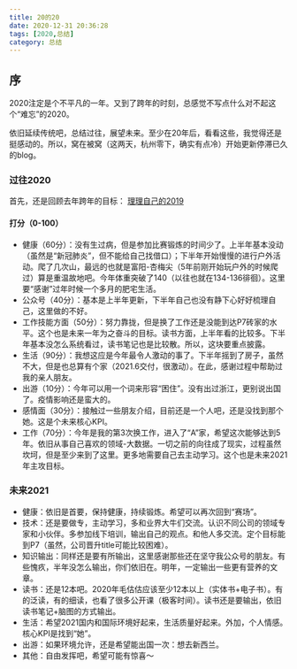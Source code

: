 ```yaml
---
title: 20的20
date: 2020-12-31 20:36:28
tags: [2020,总结]
category: 总结
---
```


## 序
2020注定是个不平凡的一年。又到了跨年的时刻，总感觉不写点什么对不起这个“难忘”的2020。

依旧延续传统吧，总结过往，展望未来。至少在20年后，看看这些，我觉得还是挺感动的。所以，窝在被窝（这两天，杭州零下，确实有点冷）开始更新停滞已久的blog。

<!--more-->

### 过往2020
首先，还是回顾去年跨年的目标：
[理理自己的2019](http://alanzhang.me/2020/01/01/%E7%90%86%E7%90%86%E8%87%AA%E5%B7%B1%E7%9A%842019/#more)

#### 打分（0-100）
+ 健康（60分）：没有生过病，但是参加比赛锻炼的时间少了。上半年基本没动（虽然是“新冠肺炎”，但不能给自己找借口）；下半年开始慢慢的进行户外活动。爬了几次山，最远的也就是富阳-杏梅尖（5年前刚开始玩户外的时候爬过）算是重温故地吧。今年体重突破了140（以往也就在134-136徘徊）。这里要“感谢”过年时候一个多月的肥宅生活。
+ 公众号（40分）：基本是上半年更新，下半年自己也没有静下心好好梳理自己，这里做的不好。
+ 工作技能方面（50分）：努力靠拢，但是换了工作还是没能到达P7砖家的水平。这个也是未来一年为之奋斗的目标。读书方面，上半年看的比较多。下半年基本没怎么系统看过，读书笔记也是比较散。所以，这块要重点披露。
+ 生活（90分）：我想这应是今年最令人激动的事了。下半年摇到了房子，虽然不大，但是也总算有个家（2021.6交付，很激动）。在此，感谢过程中帮助过我的亲人朋友。
+ 出游（10分）：今年可以用一个词来形容“困住”。没有出过浙江，更别说出国了。疫情影响还是蛮大的。
+ 感情面（30分）：接触过一些朋友介绍，目前还是一个人吧，还是没找到那个她。这是个未来核心KPI。
+ 工作（70分）：今年是我的第3次换工作，进入了“A”家，希望这次能够达到5年。依旧从事自己喜欢的领域-大数据。一切之前的向往成了现实，过程虽然坎坷，但是至少来到了这里。更多地需要自己去主动学习。这个也是未来2021年主攻目标。

### 未来2021
+ 健康：依旧是首要，保持健康，持续锻炼。希望可以再次回到“赛场”。
+ 技术：还是要做专，主动学习，多和业界大牛们交流。认识不同公司的领域专家和小伙伴。多参加线下培训，输出自己的观点。和他人多交流。定个目标能到P7（虽然，公司晋升title可能比较困难）。
+ 知识输出：同样还是要有所输出，这里感谢那些还在坚守我公众号的朋友。有些愧疚，半年没怎么输出，你们依旧在。明年，一定输出一些更有营养的文章。
+ 读书：还是12本吧。2020年毛估估应该至少12本以上（实体书+电子书）。有的泛读，有的细读，也看了很多公开课（极客时间）。读书还是要输出，依旧读书笔记+脑图的方式输出。
+ 生活：希望2021国内和国际环境好起来，生活质量好起来。外加，个人情感。核心KPI是找到“她”。
+ 出游：如果环境允许，还是希望能出国一次：想去新西兰。
+ 其他：自由发挥吧，希望可能有惊喜～
